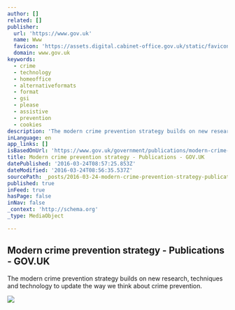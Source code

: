 ```yaml
---
author: []
related: []
publisher:
  url: 'https://www.gov.uk'
  name: Www
  favicon: 'https://assets.digital.cabinet-office.gov.uk/static/favicon-8d811b8c3badbc0b0e2f6e25d3660a96cc0cca7993e6f32e98785f205fc40907.ico'
  domain: www.gov.uk
keywords:
  - crime
  - technology
  - homeoffice
  - alternativeformats
  - format
  - gsi
  - please
  - assistive
  - prevention
  - cookies
description: 'The modern crime prevention strategy builds on new research, techniques and technology to update the way we think about crime prevention.'
inLanguage: en
app_links: []
isBasedOnUrl: 'https://www.gov.uk/government/publications/modern-crime-prevention-strategy'
title: Modern crime prevention strategy - Publications - GOV.UK
datePublished: '2016-03-24T08:57:25.853Z'
dateModified: '2016-03-24T08:56:35.537Z'
sourcePath: _posts/2016-03-24-modern-crime-prevention-strategy-publications-govuk.md
published: true
inFeed: true
hasPage: false
inNav: false
_context: 'http://schema.org'
_type: MediaObject

---
```

<article style=""><h1>Modern crime prevention strategy - Publications - GOV.UK</h1><p>The modern crime prevention strategy builds on new research, techniques and technology to update the way we think about crime prevention.</p><img src="https://assets.digital.cabinet-office.gov.uk/static/opengraph-image-a1f7d89ffd0782738b1aeb0da37842d8bd0addbd724b8e58c3edbc7287cc11de.png" /></article>